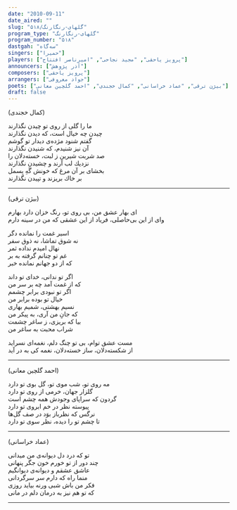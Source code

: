 ```yaml
---
date: "2010-09-11"
date_aired: ""
slug: "گلهای-رنگارنگ/۵۱۸"
program_type: "گلهای-رنگارنگ"
program_number: "۵۱۸"
dastgah: "سه‌گاه"
singers: ["حمیرا"]
players: ["پرویز یاحقی", "مجید نجاحی", "امیرناصر افتتاح"]
announcers: ["آذر پژوهش"]
composers: ["پرویز یاحقی"]
arrangers: ["جواد معروفی"]
poets: ["بیژن ترقی", "عماد خراسانی", "کمال خجندی", "احمد گلچین معانی"]
draft: false
---
```


(کمال خجندی)  

ما را گلی از روی تو چیدن نگذارند  
چیدن چه خیال است، كه دیدن نگذارند  
گفتم شنود مژده‌ی دیدار تو گوشم  
آن نیز شنیدم، كه شنیدن نگذارند  
صد شربت شیرین ز لبت، خسته‌دلان را  
نزدیك لب آرند و چشیدن نگذارند  
بخشای بر آن مرغ كه خونش گَهِ بِسمل  
بر خاك بریزند و تپیدن نگذارند  

---  

(بیژن ترقی)  

ای بهار عشق من، بی روی تو، رنگ خزان دارد بهارم  
وای از این بی‌حاصلی، فریاد از این عشقی كه من در سینه دارم  

اسیر غمت را نمانده دگر  
نه شوق تماشا، نه ذوق سفر  
نهال امیدم نداده ثمر  
غم تو چنانم گرفته به بر  
كه از دو جهانم نمانده خبر  

اگر تو ندانی، خدای تو داند  
كه از غمت آمد چه بر سر من  
اگر تو نبودی برابر چشمم  
خیال تو بوده برابر من  
نسیم بهشتی، شمیم بهاری  
كه جانِ من آری، به پیكر من  
بیا كه بریزی، ز ساغر چشمت  
شراب محبت به ساغر من    

مست عشق توام، بی تو چنگ دلم، نغمه‌ای نسراید  
از شكسته‌دلان، ساز خسته‌دلان، نغمه كی به در آید  

---  

(احمد گلچین معانی)  

مه روی تو، شب موی تو، گل بوی تو دارد  
گلزار جهان، خرمی از روی تو دارد  
گردون که سراپای وجودش همه چشم است  
پیوسته نظر در خم ابروی تو دارد  
نرگس که نظرباز بوَد در صف گل‌ها  
تا چشم تو را دیده، نظر سوی تو دارد  

---  

(عماد خراسانی)  

تو که درد دل دیوانه‌ی من میدانی  
چند دور از تو خورم خون جگر پنهانی  
عاشق عشقم و دیوانه‌ی دیوانگیم  
منما راه که دارم سر سرگردانی  
فکر من باش شبی ورنه بیاید روزی  
که تو هم نیز به درمان دلم در مانی  

---
